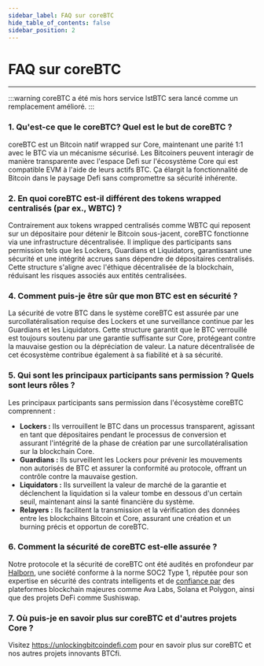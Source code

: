 ```yaml
---
sidebar_label: FAQ sur coreBTC
hide_table_of_contents: false
sidebar_position: 2
---
```


# FAQ sur coreBTC

---

:::warning
coreBTC a été mis hors service lstBTC sera lancé comme un remplacement amélioré.
:::

### 1. Qu'est-ce que le coreBTC? Quel est le but de coreBTC ?

coreBTC est un Bitcoin natif wrapped sur Core, maintenant une parité 1:1 avec le BTC via un mécanisme sécurisé. Les Bitcoiners peuvent interagir de manière transparente avec l'espace Defi sur l'écosystème Core qui est compatible EVM à l'aide de leurs actifs BTC. Ça élargit la fonctionnalité de Bitcoin dans le paysage Defi sans compromettre sa sécurité inhérente.

### 2. En quoi coreBTC est-il différent des tokens wrapped centralisés (par ex., WBTC) ?

Contrairement aux tokens wrapped centralisés comme WBTC qui reposent sur un dépositaire pour détenir le Bitcoin sous-jacent, coreBTC fonctionne via une infrastructure décentralisée. Il implique des participants sans permission tels que les Lockers, Guardians et Liquidators, garantissant une sécurité et une intégrité accrues sans dépendre de dépositaires centralisés. Cette structure s'aligne avec l'éthique décentralisée de la blockchain, réduisant les risques associés aux entités centralisées.

### 4. Comment puis-je être sûr que mon BTC est en sécurité ?

La sécurité de votre BTC dans le système coreBTC est assurée par une surcollatéralisation requise des Lockers et une surveillance continue par les Guardians et les Liquidators. Cette structure garantit que le BTC verrouillé est toujours soutenu par une garantie suffisante sur Core, protégeant contre la mauvaise gestion ou la dépréciation de valeur. La nature décentralisée de cet écosystème contribue également à sa fiabilité et à sa sécurité.

### 5. Qui sont les principaux participants sans permission ? Quels sont leurs rôles ?

Les principaux participants sans permission dans l'écosystème coreBTC comprennent :

- **Lockers :** Ils verrouillent le BTC dans un processus transparent, agissant en tant que dépositaires pendant le processus de conversion et assurant l'intégrité de la phase de création par une surcollatéralisation sur la blockchain Core.
- **Guardians :** Ils surveillent les Lockers pour prévenir les mouvements non autorisés de BTC et assurer la conformité au protocole, offrant un contrôle contre la mauvaise gestion.
- **Liquidators :** Ils surveillent la valeur de marché de la garantie et déclenchent la liquidation si la valeur tombe en dessous d'un certain seuil, maintenant ainsi la santé financière du système.
- **Relayers :** Ils facilitent la transmission et la vérification des données entre les blockchains Bitcoin et Core, assurant une création et un burning précis et opportun de coreBTC.

### 6. Comment la sécurité de coreBTC est-elle assurée ?

Notre protocole et la sécurité de coreBTC ont été audités en profondeur par [Halborn](https://www.halborn.com/), une société conforme à la norme SOC2 Type 1, réputée pour son expertise en sécurité des contrats intelligents et de [confiance par](https://www.halborn.com/about/who-trusts-us) des plateformes blockchain majeures comme Ava Labs, Solana et Polygon, ainsi que des projets DeFi comme Sushiswap.

### 7. Où puis-je en savoir plus sur coreBTC et d'autres projets Core ?

Visitez https://unlockingbitcoindefi.com pour en savoir plus sur coreBTC et nos autres projets innovants BTCfi.